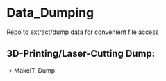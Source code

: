 # Data_Dumping
Repo to extract/dump data for convenient file access

## 3D-Printing/Laser-Cutting Dump:
-> MakeIT_Dump
